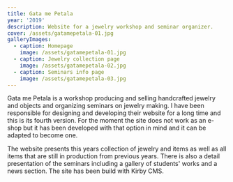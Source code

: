 ```yaml
---
title: Gata me Petala
year: '2019'
description: Website for a jewelry workshop and seminar organizer.
cover: /assets/gatamepetala-01.jpg
galleryImages:
  - caption: Homepage
    image: /assets/gatamepetala-01.jpg
  - caption: Jewelry collection page
    image: /assets/gatamepetala-02.jpg
  - caption: Seminars info page
    image: /assets/gatamepetala-03.jpg
---
```

Gata me Petala is a workshop producing and selling handcrafted jewelry and objects and organizing seminars on jewelry making. I have been responsible for designing and developing their website for a long time and this is its fourth version. For the moment the site does not work as an e-shop but it has been developed with that option in mind and it can be adapted to become one.

The website presents this years collection of jewelry and items as well as all items that are still in production from previous years. There is also a detail presentation of the seminars including a gallery of students' works and a news section. The site has been build with Kirby CMS.

